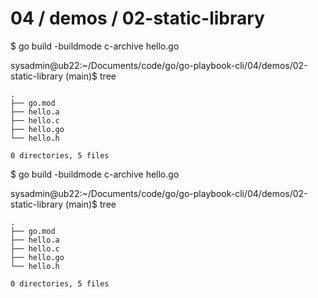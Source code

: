 # 04 / demos / 02-static-library
$ go build -buildmode c-archive hello.go

sysadmin@ub22:~/Documents/code/go/go-playbook-cli/04/demos/02-static-library (main)$ tree
```
.
├── go.mod
├── hello.a
├── hello.c
├── hello.go
└── hello.h

0 directories, 5 files
```

$ go build -buildmode c-archive hello.go


sysadmin@ub22:~/Documents/code/go/go-playbook-cli/04/demos/02-static-library (main)$ tree
```
.
├── go.mod
├── hello.a
├── hello.c
├── hello.go
└── hello.h

0 directories, 5 files
```